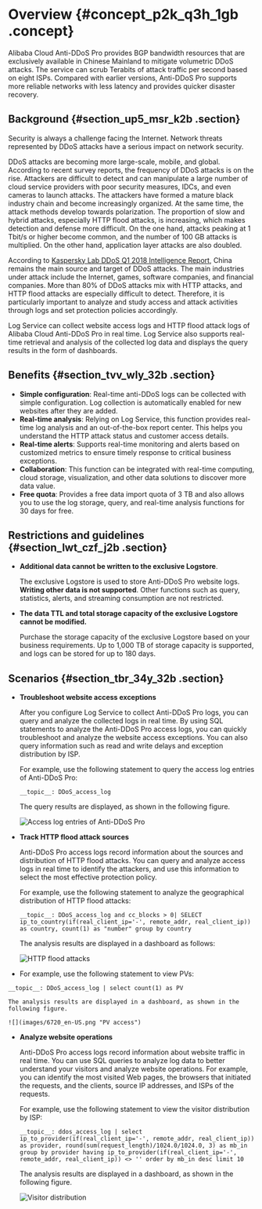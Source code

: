 # Overview {#concept_p2k_q3h_1gb .concept}

Alibaba Cloud Anti-DDoS Pro provides BGP bandwidth resources that are exclusively available in Chinese Mainland to mitigate volumetric DDoS attacks. The service can scrub Terabits of attack traffic per second based on eight ISPs. Compared with earlier versions, Anti-DDoS Pro supports more reliable networks with less latency and provides quicker disaster recovery.

## Background {#section_up5_msr_k2b .section}

Security is always a challenge facing the Internet. Network threats represented by DDoS attacks have a serious impact on network security.

DDoS attacks are becoming more large-scale, mobile, and global. According to recent survey reports, the frequency of DDoS attacks is on the rise. Attackers are difficult to detect and can manipulate a large number of cloud service providers with poor security measures, IDCs, and even cameras to launch attacks. The attackers have formed a mature black industry chain and become increasingly organized. At the same time, the attack methods develop towards polarization. The proportion of slow and hybrid attacks, especially HTTP flood attacks, is increasing, which makes detection and defense more difficult. On the one hand, attacks peaking at 1 Tbit/s or higher become common, and the number of 100 GB attacks is multiplied. On the other hand, application layer attacks are also doubled.

According to [Kaspersky Lab DDoS Q1 2018 Intelligence Report](https://securelist.com/DDoS-report-in-q1-2018/85373/), China remains the main source and target of DDoS attacks. The main industries under attack include the Internet, games, software companies, and financial companies. More than 80% of DDoS attacks mix with HTTP attacks, and HTTP flood attacks are especially difficult to detect. Therefore, it is particularly important to analyze and study access and attack activities through logs and set protection policies accordingly.

Log Service can collect website access logs and HTTP flood attack logs of Alibaba Cloud Anti-DDoS Pro in real time. Log Service also supports real-time retrieval and analysis of the collected log data and displays the query results in the form of dashboards.

## Benefits {#section_tvv_wly_32b .section}

-   **Simple configuration**: Real-time anti-DDoS logs can be collected with simple configuration. Log collection is automatically enabled for new websites after they are added.
-   **Real-time analysis**: Relying on Log Service, this function provides real-time log analysis and an out-of-the-box report center. This helps you understand the HTTP attack status and customer access details.
-   **Real-time alerts**: Supports real-time monitoring and alerts based on customized metrics to ensure timely response to critical business exceptions.
-   **Collaboration**: This function can be integrated with real-time computing, cloud storage, visualization, and other data solutions to discover more data value.
-   **Free quota**: Provides a free data import quota of 3 TB and also allows you to use the log storage, query, and real-time analysis functions for 30 days for free.

## Restrictions and guidelines {#section_lwt_czf_j2b .section}

-   **Additional data cannot be written to the exclusive Logstore**.

    The exclusive Logstore is used to store Anti-DDoS Pro website logs. **Writing other data is not supported**. Other functions such as query, statistics, alerts, and streaming consumption are not restricted.

-   **The data TTL and total storage capacity of the exclusive Logstore cannot be modified.** 

    Purchase the storage capacity of the exclusive Logstore based on your business requirements. Up to 1,000 TB of storage capacity is supported, and logs can be stored for up to 180 days.


## Scenarios {#section_tbr_34y_32b .section}

-   **Troubleshoot website access exceptions** 

    After you configure Log Service to collect Anti-DDoS Pro logs, you can query and analyze the collected logs in real time. By using SQL statements to analyze the Anti-DDoS Pro access logs, you can quickly troubleshoot and analyze the website access exceptions. You can also query information such as read and write delays and exception distribution by ISP.

    For example, use the following statement to query the access log entries of Anti-DDoS Pro:

    ``` {#codeblock_fto_pyo_2t2}
    __topic__: DDoS_access_log
    ```

    The query results are displayed, as shown in the following figure.

    ![](images/6718_en-US.png "Access log entries of Anti-DDoS Pro")

-   **Track HTTP flood attack sources** 

    Anti-DDoS Pro access logs record information about the sources and distribution of HTTP flood attacks. You can query and analyze access logs in real time to identify the attackers, and use this information to select the most effective protection policy.

    For example, use the following statement to analyze the geographical distribution of HTTP flood attacks:

    ``` {#codeblock_efi_bf3_5xf}
    __topic__: DDoS_access_log and cc_blocks > 0| SELECT ip_to_country(if(real_client_ip='-', remote_addr, real_client_ip)) as country, count(1) as "number" group by country
    ```

    The analysis results are displayed in a dashboard as follows:

    ![](images/6719_en-US.png "HTTP flood attacks")

-   For example, use the following statement to view PVs:

``` {#codeblock_9ex_9a4_aio}
__topic__: DDoS_access_log | select count(1) as PV
```

    The analysis results are displayed in a dashboard, as shown in the following figure.

    ![](images/6720_en-US.png "PV access")

-   **Analyze website operations** 

    Anti-DDoS Pro access logs record information about website traffic in real time. You can use SQL queries to analyze log data to better understand your visitors and analyze website operations. For example, you can identify the most visited Web pages, the browsers that initiated the requests, and the clients, source IP addresses, and ISPs of the requests.

    For example, use the following statement to view the visitor distribution by ISP:

    ``` {#codeblock_yea_kwa_eio}
    __topic__: ddos_access_log | select ip_to_provider(if(real_client_ip='-', remote_addr, real_client_ip)) as provider, round(sum(request_length)/1024.0/1024.0, 3) as mb_in group by provider having ip_to_provider(if(real_client_ip='-', remote_addr, real_client_ip)) <> '' order by mb_in desc limit 10
    ```

    The analysis results are displayed in a dashboard, as shown in the following figure.

    ![](images/6721_en-US.png "Visitor distribution")


